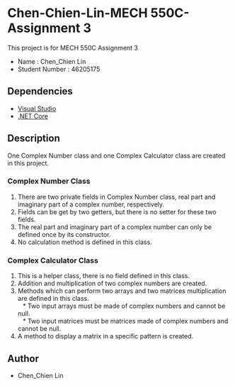 # Chen-Chien-Lin-MECH 550C-Assignment 3

This project is for MECH 550C Assignment 3
* Name : Chen_Chien Lin
* Student Number : 46205175

## Dependencies
* [Visual Studio](https://visualstudio.microsoft.com/downloads)
* [.NET Core](https://docs.microsoft.com/en-us/dotnet/core/install/sdk?pivots=os-windows)

## Description
One Complex Number class and one Complex Calculator class are created in this project.

### Complex Number Class
1. There are two private fields in Complex Number class, real part and imaginary part of a complex number, respectively.
2. Fields can be get by two getters, but there is no setter for these two fields.
3. The real part and imaginary part of a complex number can only be defined once by its constructor.
4. No calculation method is defined in this class.

### Complex Calculator Class
1. This is a helper class, there is no field defined in this class.
2. Addition and multiplication of two complex numbers are created.
3. Methods which can perform two arrays and two matrices multiplication are defined in this class.<br/>
&ensp; * Two input arrays must be made of complex numbers and cannot be null.<br/>
&ensp; * Two input matrices must be matrices made of complex numbers and cannot be null.
4. A method to display a matrix in a specific pattern is created.

## Author
* Chen_Chien Lin
